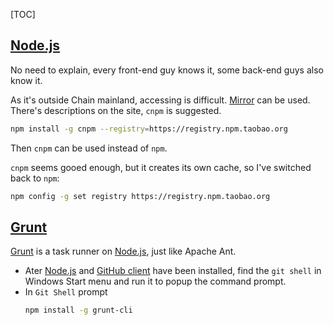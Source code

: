 [TOC]


[GitHub]: http://github.com/ (GitHub Official Site)
[nodejs]: http://nodejs.org/ (nodejs Official Site)
[grunt]: http://gruntjs.com/ (Grunt Official Site)

## [Node.js][nodejs]

No need to explain, every front-end guy knows it, some back-end guys also know it.

As it's outside Chain mainland, accessing is difficult. [Mirror](http://npm.taobao.org/) can be used. There's descriptions on the site, `cnpm` is suggested.

```bash
npm install -g cnpm --registry=https://registry.npm.taobao.org
```

Then `cnpm` can be used instead of `npm`.

`cnpm` seems gooed enough, but it creates its own cache, so I've switched back to `npm`:

```bash
npm config -g set registry https://registry.npm.taobao.org
```


## [Grunt][grunt]

[Grunt][grunt] is a task runner on [Node.js][nodejs], just like Apache Ant.

- Ater [Node.js][nodejs] and [GitHub client][github] have been installed, find the `git shell` in Windows Start menu and run it to popup the command prompt.
- In `Git Shell` prompt
  ```bash
  npm install -g grunt-cli
  ```
